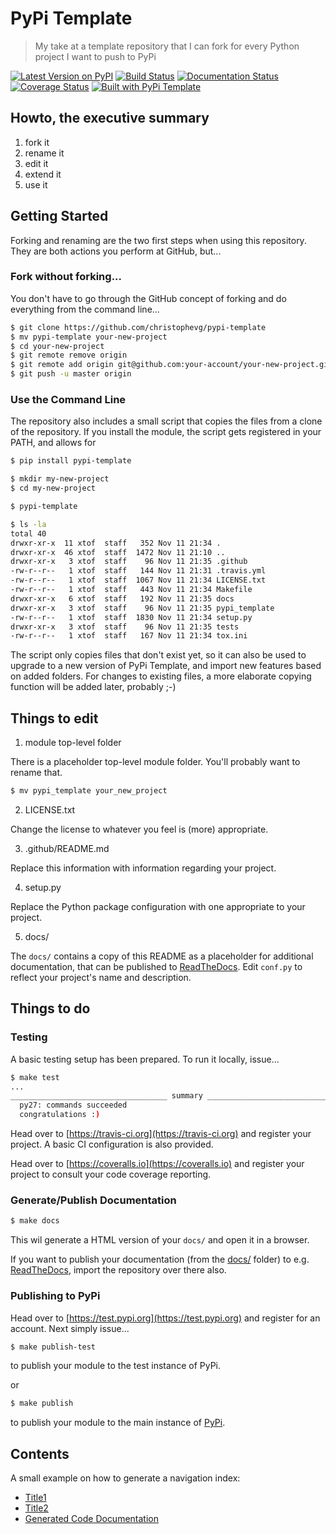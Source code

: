 # PyPi Template

> My take at a template repository that I can fork for every Python project I want to push to PyPi

[![Latest Version on PyPI](https://img.shields.io/pypi/v/pypi-template.svg)](https://pypi.python.org/pypi/pypi-template/)
[![Build Status](https://secure.travis-ci.org/christophevg/pypi-template.svg?branch=master)](http://travis-ci.org/christophevg/pypi-template)
[![Documentation Status](https://readthedocs.org/projects/pypi-template/badge/?version=latest)](https://pypi-template.readthedocs.io/en/latest/?badge=latest)
[![Coverage Status](https://coveralls.io/repos/github/christophevg/pypi-template/badge.svg?branch=master)](https://coveralls.io/github/christophevg/pypi-template?branch=master)
[![Built with PyPi Template](https://img.shields.io/badge/PyPi_Template-v0.0.5-blue.svg)](https://github.com/christophevg/pypi-template)

## Howto, the executive summary

1. fork it
2. rename it
3. edit it
4. extend it
5. use it

## Getting Started

Forking and renaming are the two first steps when using this repository. They are both actions you perform at GitHub, but...

### Fork without forking...

You don't have to go through the GitHub concept of forking and do everything from the command line...

```bash
$ git clone https://github.com/christophevg/pypi-template
$ mv pypi-template your-new-project
$ cd your-new-project
$ git remote remove origin
$ git remote add origin git@github.com:your-account/your-new-project.git
$ git push -u master origin
```

### Use the Command Line

The repository also includes a small script that copies the files from a clone of the repository. If you install the module, the script gets registered in your PATH, and allows for

```bash
$ pip install pypi-template

$ mkdir my-new-project
$ cd my-new-project

$ pypi-template

$ ls -la
total 40
drwxr-xr-x  11 xtof  staff   352 Nov 11 21:34 .
drwxr-xr-x  46 xtof  staff  1472 Nov 11 21:10 ..
drwxr-xr-x   3 xtof  staff    96 Nov 11 21:35 .github
-rw-r--r--   1 xtof  staff   144 Nov 11 21:31 .travis.yml
-rw-r--r--   1 xtof  staff  1067 Nov 11 21:34 LICENSE.txt
-rw-r--r--   1 xtof  staff   443 Nov 11 21:34 Makefile
drwxr-xr-x   6 xtof  staff   192 Nov 11 21:35 docs
drwxr-xr-x   3 xtof  staff    96 Nov 11 21:35 pypi_template
-rw-r--r--   1 xtof  staff  1830 Nov 11 21:34 setup.py
drwxr-xr-x   3 xtof  staff    96 Nov 11 21:35 tests
-rw-r--r--   1 xtof  staff   167 Nov 11 21:34 tox.ini
```

The script only copies files that don't exist yet, so it can also be used to upgrade to a new version of PyPi Template, and import new features based on added folders. For changes to existing files, a more elaborate copying function will be added later, probably ;-)

## Things to edit

1. module top-level folder

There is a placeholder top-level module folder. You'll probably want to rename that.

```bash
$ mv pypi_template your_new_project
```

2. LICENSE.txt

Change the license to whatever you feel is (more) appropriate.

3. .github/README.md

Replace this information with information regarding your project.

4. setup.py

Replace the Python package configuration with one appropriate to your project.

5. docs/

The `docs/` contains a copy of this README as a placeholder for additional documentation, that can be published to [ReadTheDocs](https://readthedocs.org). Edit `conf.py` to reflect your project's name and description.

## Things to do

### Testing

A basic testing setup has been prepared. To run it locally, issue...

```bash
$ make test
...
___________________________________ summary ____________________________________
  py27: commands succeeded
  congratulations :)
```

Head over to [https://travis-ci.org](https://travis-ci.org) and register your project. A basic CI configuration is also provided.

Head over to [https://coveralls.io](https://coveralls.io) and register your project to consult your code coverage reporting.

### Generate/Publish Documentation

```bash
$ make docs
```

This wil generate a HTML version of your `docs/` and open it in a browser.

If you want to publish your documentation (from the [docs/](docs/) folder) to e.g. [ReadTheDocs](https://readthedocs.org), import the repository over there also.

### Publishing to PyPi

Head over to [https://test.pypi.org](https://test.pypi.org) and register for an account. Next simply issue...

```bash
$ make publish-test
```

to publish your module to the test instance of PyPi.

or

```bash
$ make publish
```

to publish your module to the main instance of  [PyPi](https://pypi.org).

## Contents

A small example on how to generate a navigation index:

* [Title1](doc1.md)
* [Title2](doc2.md)
* [Generated Code Documentation](code.md)
